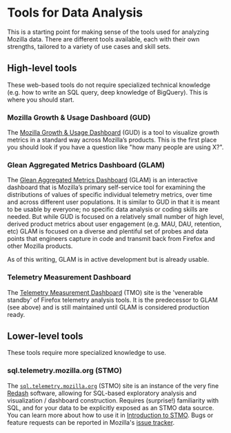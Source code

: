 # Tools for Data Analysis

This is a starting point for making sense of the tools used for analyzing Mozilla data. There are different tools available, each with their own strengths, tailored to a variety of use cases and skill sets.

<!-- toc -->

## High-level tools

These web-based tools do not require specialized technical knowledge (e.g. how to write an SQL query, deep knowledge of BigQuery). This is where you should start.

### Mozilla Growth & Usage Dashboard (GUD)

The [Mozilla Growth & Usage Dashboard](https://gud.telemetry.mozilla.org/) (GUD) is a tool to visualize growth metrics in a standard way across Mozilla’s products. This is the first place you should look if you have a question like "how many people are using X?".

### Glean Aggregated Metrics Dashboard (GLAM)

The [Glean Aggregated Metrics Dashboard](https://glam.telemetry.mozilla.org/) (GLAM) is an interactive dashboard that is Mozilla’s primary self-service tool for examining the distributions of values of specific individual telemetry metrics, over time and across different user populations. It is similar to GUD in that it is meant to be usable by everyone; no specific data analysis or coding skills are needed. But while GUD is focused on a relatively small number of high level, derived product metrics about user engagement (e.g. MAU, DAU, retention, etc) GLAM is focused on a diverse and plentiful set of probes and data points that engineers capture in code and transmit back from Firefox and other Mozilla products.

As of this writing, GLAM is in active development but is already usable.

### Telemetry Measurement Dashboard

The [Telemetry Measurement Dashboard](https://telemetry.mozilla.org/new-pipeline/dist.html) (TMO) site is the
'venerable standby' of Firefox telemetry analysis tools. It is the predecessor to GLAM (see above) and is still maintained until GLAM is considered production ready.

## Lower-level tools

These tools require more specialized knowledge to use.

### sql.telemetry.mozilla.org (STMO)

The [`sql.telemetry.mozilla.org`](https://sql.telemetry.mozilla.org) (STMO) site
is an instance of the very fine [Redash](https://redash.io/) software, allowing
for SQL-based exploratory analysis and visualization / dashboard
construction. Requires (surprise!) familiarity with SQL, and for your data to
be explicitly exposed as an STMO data source. You can learn more about how to use it in [Introduction to STMO](./stmo.md). Bugs or feature requests can be reported in Mozilla's [issue tracker](https://github.com/mozilla/redash/issues).

